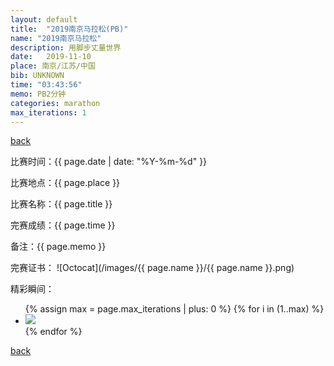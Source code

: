 ```yaml
---
layout: default
title:  "2019南京马拉松(PB)"
name: "2019南京马拉松"
description: 用脚步丈量世界
date:   2019-11-10
place: 南京/江苏/中国
bib: UNKNOWN
time: "03:43:56"
memo: PB2分钟
categories: marathon
max_iterations: 1
---
```

[back](/marathon)

比赛时间：{{ page.date | date: "%Y-%m-%d" }}

比赛地点：{{ page.place }}

比赛名称：{{ page.title }}

完赛成绩：{{ page.time }}

备注：{{ page.memo }}

完赛证书：
![Octocat](/images/{{ page.name }}/{{ page.name }}.png)

精彩瞬间：
<ul>
{% assign max = page.max_iterations | plus: 0 %}
{% for i in (1..max) %}
    <li><img src="/images/{{ page.name }}/{{ page.name }}-{{ i }}.jpeg"></li>
{% endfor %}
</ul>

[back](/marathon)
